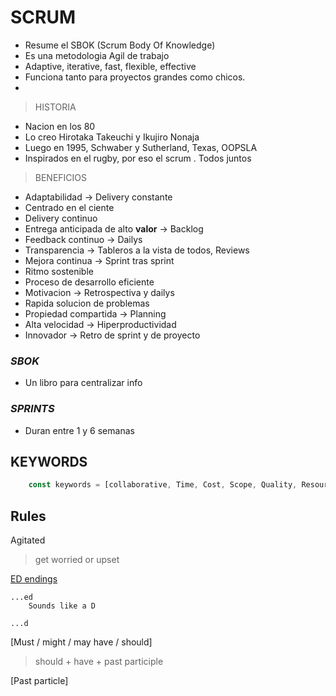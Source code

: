 # SCRUM

- Resume el SBOK (Scrum Body Of Knowledge)
- Es una metodologia Agil de trabajo
- Adaptive, iterative, fast, flexible, effective
- Funciona tanto para proyectos grandes como chicos.
- 

> HISTORIA  

- Nacion en los 80
- Lo creo Hirotaka Takeuchi y Ikujiro Nonaja
- Luego en 1995, Schwaber y Sutherland, Texas, OOPSLA
- Inspirados en el rugby, por eso el scrum . Todos juntos  
  

> BENEFICIOS
- Adaptabilidad -> Delivery constante
- Centrado en el ciente
- Delivery continuo
- Entrega anticipada de alto **valor** -> Backlog
- Feedback continuo -> Dailys
- Transparencia -> Tableros a la vista de todos, Reviews
- Mejora continua -> Sprint tras sprint
- Ritmo sostenible
- Proceso de desarrollo eficiente
- Motivacion -> Retrospectiva y dailys
- Rapida solucion de problemas
- Propiedad compartida -> Planning
- Alta velocidad -> Hiperproductividad
- Innovador -> Retro de sprint y de proyecto

### _SBOK_

- Un libro para centralizar info


### _SPRINTS_

- Duran entre 1 y 6 semanas

## KEYWORDS

``` js
    const keywords = [collaborative, Time, Cost, Scope, Quality, Resources]
```

## Rules

Agitated
> get worried or upset


[ED endings](https://englishforeveryone.org/PDFs/Pronouncing%20ED%20endings.pdf)

    ...ed
        Sounds like a D

    ...d

[Must / might / may have / should]

> should + have + past participle

[Past particle]
